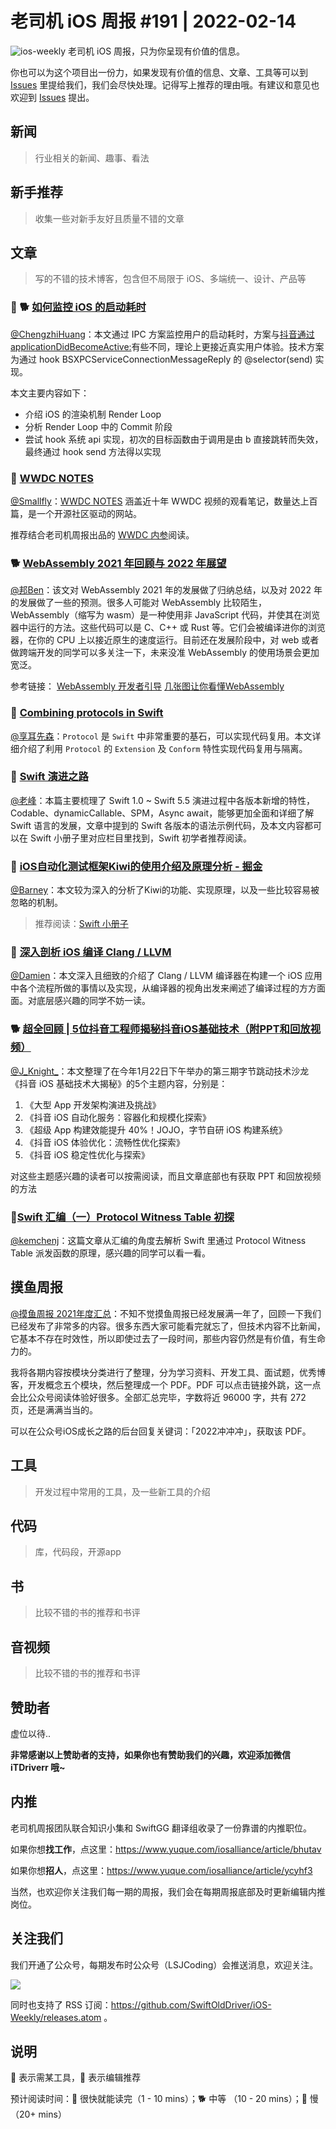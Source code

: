 # 老司机 iOS 周报 #191 | 2022-02-14

![ios-weekly](https://github.com/SwiftOldDriver/iOS-Weekly/blob/master/assets/ios-weekly.png?raw=true)
老司机 iOS 周报，只为你呈现有价值的信息。

你也可以为这个项目出一份力，如果发现有价值的信息、文章、工具等可以到 [Issues](https://github.com/SwiftOldDriver/iOS-Weekly/issues) 里提给我们，我们会尽快处理。记得写上推荐的理由哦。有建议和意见也欢迎到 [Issues](https://github.com/SwiftOldDriver/iOS-Weekly/issues) 提出。

## 新闻

> 行业相关的新闻、趣事、看法

## 新手推荐

> 收集一些对新手友好且质量不错的文章

## 文章

> 写的不错的技术博客，包含但不局限于 iOS、多端统一、设计、产品等

### 🌟 🐕 [如何监控 iOS 的启动耗时](https://ai-chan.top/code/launch-monitor/#hook-%E5%8D%87%E7%BA%A7%E6%96%B9%E6%A1%88)

[@ChengzhiHuang](https://github.com/ChengzhiHuang)：本文通过 IPC 方案监控用户的启动耗时，方案与[抖音通过 applicationDidBecomeActive:](https://mp.weixin.qq.com/s?__biz=MzI1MzYzMjE0MQ==&mid=2247487757&idx=1&sn=a52c11f6a6f217bd0d3283de9b00c8bc&chksm=e9d0daefdea753f954cfcb15d5d0f90302a9f45ba06968377644ffe9e5757a69c5b0132d2c8b&scene=178&cur_album_id=1568330323321470981#rd)有些不同，理论上更接近真实用户体验。技术方案为通过 hook BSXPCServiceConnectionMessageReply 的 @selector(send) 实现。

本文主要内容如下：
- 介绍 iOS 的渲染机制 Render Loop
- 分析 Render Loop 中的 Commit 阶段
- 尝试 hook 系统 api 实现，初次的目标函数由于调用是由 b 直接跳转而失效，最终通过 hook send 方法得以实现

### 🐎 [WWDC NOTES](https://www.wwdcnotes.com/)

[@Smallfly](https://github.com/iostalks)：[WWDC NOTES](https://www.wwdcnotes.com/) 涵盖近十年 WWDC 视频的观看笔记，数量达上百篇，是一个开源社区驱动的网站。

推荐结合老司机周报出品的 [WWDC 内参](https://xiaozhuanlan.com/u/damonwong)阅读。

### 🐕 [WebAssembly 2021 年回顾与 2022 年展望](https://mp.weixin.qq.com/s/aKNfdQIMC_uJ6Fx7SytdBA)

[@邦Ben](https://weibo.com/linwenbang)：该文对 WebAssembly 2021 年的发展做了归纳总结，以及对 2022 年的发展做了一些的预测。很多人可能对 WebAssembly 比较陌生，WebAssembly（缩写为 wasm）是一种使用非 JavaScript 代码，并使其在浏览器中运行的方法。这些代码可以是 C、C++ 或 Rust 等。它们会被编译进你的浏览器，在你的 CPU 上以接近原生的速度运行。目前还在发展阶段中，对 web 或者做跨端开发的同学可以多关注一下，未来没准 WebAssembly 的使用场景会更加宽泛。

参考链接：
[WebAssembly 开发者引导](https://www.wasm.com.cn/getting-started/developers-guide/)
[几张图让你看懂WebAssembly](https://www.jianshu.com/p/bff8aa23fe4d)

### 🐎 [Combining protocols in Swift](https://www.swiftbysundell.com/articles/combining-protocols-in-swift/)

[@享耳先森](https://github.com/iblacksun)：`Protocol` 是 `Swift` 中非常重要的基石，可以实现代码复用。本文详细介绍了利用 `Protocol` 的 `Extension` 及 `Conform` 特性实现代码复用与隔离。

### 🐎 [Swift 演进之路](https://ming1016.github.io/2022/02/10/swift-evolutionary-path/)

[@老峰](https://github.com/gesantung)：本篇主要梳理了 Swift 1.0 ~ Swift 5.5 演进过程中各版本新增的特性，Codable、dynamicCallable、SPM，Async await，能够更加全面和详细了解 Swift 语言的发展，文章中提到的 Swift 各版本的语法示例代码，及本文内容都可以在 Swift 小册子里对应栏目里找到，Swift 初学者推荐阅读。

### 🐎 [iOS自动化测试框架Kiwi的使用介绍及原理分析 - 掘金](https://juejin.cn/post/7060780751700099080)

[@Barney](https://github.com/BarneyZhaoooo)：本文较为深入的分析了Kiwi的功能、实现原理，以及一些比较容易被忽略的机制。

> 推荐阅读：[Swift 小册子](https://github.com/KwaiAppTeam/SwiftPamphletApp)

### 🐢 [深入剖析 iOS 编译 Clang / LLVM](https://xiaozhuanlan.com/topic/4916328705)

[@Damien](https://github.com/ZengyiMa)：本文深入且细致的介绍了 Clang / LLVM 编译器在构建一个 iOS 应用中各个流程所做的事情以及实现，从编译器的视角出发来阐述了编译过程的方方面面。对底层感兴趣的同学不妨一读。

### 🐕  [超全回顾 | 5位抖音工程师揭秘抖音iOS基础技术（附PPT和回放视频）](https://mp.weixin.qq.com/s/dFkGjCgZeXbYxsu3F40L-Q)

[@J_Knight_](https://github.com/knightsj)：本文整理了在今年1月22日下午举办的第三期字节跳动技术沙龙《抖音 iOS 基础技术大揭秘》的5个主题内容，分别是：
1. 《大型 App 开发架构演进及挑战》
2. 《抖音 iOS 自动化服务：容器化和规模化探索》
3. 《超级 App 构建效能提升 40%！JOJO，字节自研 iOS 构建系统》
4. 《抖音 iOS 体验优化：流畅性优化探索》
5. 《抖音 iOS 稳定性优化与探索》

对这些主题感兴趣的读者可以按需阅读，而且文章底部也有获取 PPT 和回放视频的方法

### 🐎[Swift 汇编（一）Protocol Witness Table 初探](https://mp.weixin.qq.com/s/dvWVnU7ZWiSIvQZBhWXnSw)

[@kemchenj](https://kemchenj.github.io/)：这篇文章从汇编的角度去解析 Swift 里通过 Protocol Witness Table 派发函数的原理，感兴趣的同学可以看一看。

## 摸鱼周报

[@摸鱼周报 2021年度汇总](https://mp.weixin.qq.com/s/KPCx5jq9vn46MKziBUP0yQ)：不知不觉摸鱼周报已经发展满一年了，回顾一下我们已经发布了非常多的内容。很多东西大家可能看完就忘了，但技术内容不比新闻，它基本不存在时效性，所以即使过去了一段时间，那些内容仍然是有价值，有生命力的。

我将各期内容按模块分类进行了整理，分为学习资料、开发工具、面试题，优秀博客，开发概念五个模块，然后整理成一个 PDF。PDF 可以点击链接外跳，这一点会比公众号阅读体验好很多。全部汇总完毕，字数将近 96000 字，共有 272 页，还是满满当当的。

可以在公众号iOS成长之路的后台回复关键词：「2022冲冲冲」，获取该 PDF。

## 工具

> 开发过程中常用的工具，及一些新工具的介绍

## 代码

> 库，代码段，开源app

## 书

> 比较不错的书的推荐和书评

## 音视频

> 比较不错的书的推荐和书评

## 赞助者

虚位以待..

**非常感谢以上赞助者的支持，如果你也有赞助我们的兴趣，欢迎添加微信 iTDriverr 哦~**

## 内推

老司机周报团队联合知识小集和 SwiftGG 翻译组收录了一份靠谱的内推职位。

如果你想**找工作**，点这里：https://www.yuque.com/iosalliance/article/bhutav

如果你想**招人**，点这里：https://www.yuque.com/iosalliance/article/ycyhf3

当然，也欢迎你关注我们每一期的周报，我们会在每期周报底部及时更新编辑内推岗位。

## 关注我们

我们开通了公众号，每期发布时公众号（LSJCoding）会推送消息，欢迎关注。

![](https://github.com/SwiftOldDriver/iOS-Weekly/blob/master/assets/qrcode_for_wechat.jpg?raw=true)

同时也支持了 RSS 订阅：https://github.com/SwiftOldDriver/iOS-Weekly/releases.atom 。

## 说明

🚧 表示需某工具，🌟 表示编辑推荐

预计阅读时间：🐎 很快就能读完（1 - 10 mins）；🐕 中等 （10 - 20 mins）；🐢 慢（20+ mins）
